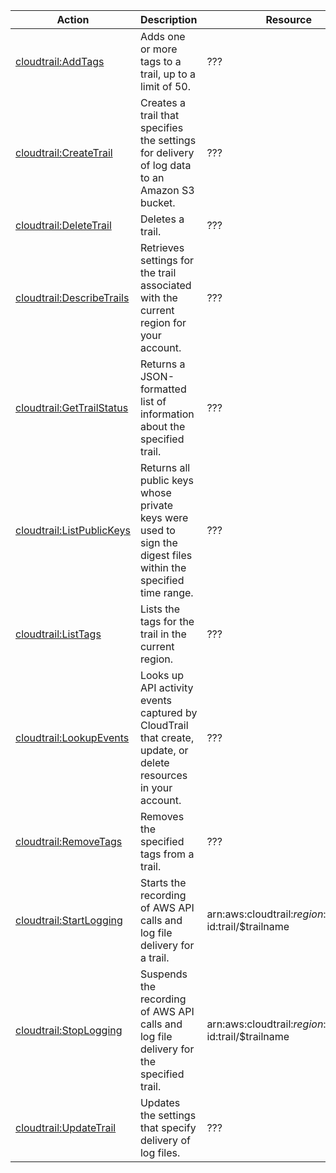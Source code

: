 | Action | Description | Resource | Condition |
| --- | --- | --- | - |
| [cloudtrail:AddTags](http://docs.aws.amazon.com/awscloudtrail/latest/APIReference/API_AddTags.html) | Adds one or more tags to a trail, up to a limit of 50. | ??? | - |
| [cloudtrail:CreateTrail](http://docs.aws.amazon.com/awscloudtrail/latest/APIReference/API_CreateTrail.html) | Creates a trail that specifies the settings for delivery of log data to an Amazon S3 bucket. | ??? | - |
| [cloudtrail:DeleteTrail](http://docs.aws.amazon.com/awscloudtrail/latest/APIReference/API_DeleteTrail.html) | Deletes a trail. | ??? | - |
| [cloudtrail:DescribeTrails](http://docs.aws.amazon.com/awscloudtrail/latest/APIReference/API_DescribeTrails.html) | Retrieves settings for the trail associated with the current region for your account. | ??? | - |
| [cloudtrail:GetTrailStatus](http://docs.aws.amazon.com/awscloudtrail/latest/APIReference/API_GetTrailStatus.html) | Returns a JSON-formatted list of information about the specified trail. | ??? | - |
| [cloudtrail:ListPublicKeys](http://docs.aws.amazon.com/awscloudtrail/latest/APIReference/API_ListPublicKeys.html) | Returns all public keys whose private keys were used to sign the digest files within the specified time range. | ??? | - |
| [cloudtrail:ListTags](http://docs.aws.amazon.com/awscloudtrail/latest/APIReference/API_ListTags.html) | Lists the tags for the trail in the current region. | ??? | - |
| [cloudtrail:LookupEvents](http://docs.aws.amazon.com/awscloudtrail/latest/APIReference/API_LookupEvents.html) | Looks up API activity events captured by CloudTrail that create, update, or delete resources in your account. | ??? | - |
| [cloudtrail:RemoveTags](http://docs.aws.amazon.com/awscloudtrail/latest/APIReference/API_RemoveTags.html) | Removes the specified tags from a trail. | ??? | - |
| [cloudtrail:StartLogging](http://docs.aws.amazon.com/awscloudtrail/latest/APIReference/API_StartLogging.html) | Starts the recording of AWS API calls and log file delivery for a trail. | arn:aws:cloudtrail:$region:$account-id:trail/$trailname | - |
| [cloudtrail:StopLogging](http://docs.aws.amazon.com/awscloudtrail/latest/APIReference/API_StopLogging.html) | Suspends the recording of AWS API calls and log file delivery for the specified trail. | arn:aws:cloudtrail:$region:$account-id:trail/$trailname | - |
| [cloudtrail:UpdateTrail](http://docs.aws.amazon.com/awscloudtrail/latest/APIReference/API_UpdateTrail.html) | Updates the settings that specify delivery of log files. | ??? | - |

